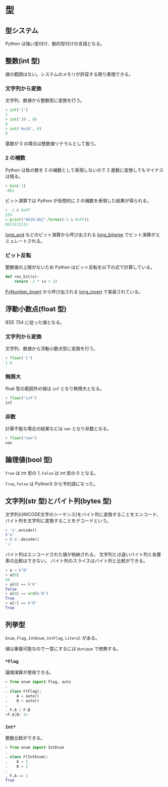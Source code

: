 # 型

## 型システム

Python は強い型付け、動的型付けの言語となる。

## 整数(int 型)

値の範囲はない。システムのメモリが許容する限り表現できる。

### 文字列から変換

文字列、数値から整数型に変換を行う。

```python
> int('1')
1
> int('10', 8)
8
> int('0o10', 0)
8
```

基数が 0 の場合は整数値リテラルとして扱う。

### 2 の補数

Python は負の数を 2 の補数として表現しないので 2 進数に変換してもマイナスは残る。

```python
> bin(-1)
-0b1
```

ビット演算では Python が仮想的に 2 の補数を表現した結果が得られる。

```python
> -1 & 0xFF
255
> print("0b{0:8b}".format(-1 & 0xFF))
0b11111111
```

[long_and](https://github.com/python/cpython/blob/main/Objects/longobject.c#L4854)
などのビット演算から呼び出される
[long_bitwise](https://github.com/python/cpython/blob/main/Objects/longobject.c#L5152)
でビット演算がエミュレートされる。

### ビット反転

整数値の上限がないため Python はビット反転を以下の式で計算している。

```python
def rev_bit(x):
    return -1 * (x + 1)
```

[PyNumber_Invert](https://github.com/python/cpython/blob/main/Objects/abstract.c#L1400C1-L1400C1)
から呼び出される
[long_invert](https://github.com/python/cpython/blob/main/Objects/longobject.c#L4854)
で実装されている。

## 浮動小数点(float 型)

IEEE 754 に従った値となる。

### 文字列から変換

文字列、数値から浮動小数点型に変換を行う。

```python
> float('1')
1.0
```

### 無限大

float 型の範囲外の値は `inf` となり無限大となる。

```python
> float("inf")
inf
```

### 非数

計算不能な場合の結果などは `nan` となり非数となる。

```python
> float("nan")
nan
```

## 論理値(bool 型)

`True` は int 型の 1, `False` は int 型の 0 となる。

`True`, `False` は Python3 から予約語になった。

## 文字列(str 型)とバイト列(bytes 型)

文字列(UNICODE文字のシーケンス)をバイト列に変換することをエンコード、
バイト列を文字列に変換することをデコードという。

```python
> 'a'.encode()
b'a'
> b'a'.decode()
'a'
```

バイト列はエンコードされた値が格納される。
文字列とは違いバイト列と各要素の比較はできない。
バイト列のスライスはバイト列と比較ができる。

```python
> a = b"0"
> a[0]
48
> a[0] == b'0'
False
> a[0] == ord(b'0')
True
> a[:] == b'0'
True
```

## 列挙型

`Enum`, `Flag`, `IntEnum`, `IntFlag`, `Literal` がある。

値は重複可能なので一意にするには `@unique` で修飾する。

### `*Flag`

論理演算が使用できる。

```python
> from enum import Flag, auto
.
. class F(Flag):
.    A = auto()
.    B = auto()
.
. F.A | F.B
<F.A|B: 3>
```

### `Int*`

整数比較ができる。

```python
> from enum import IntEnum
.
. class F(IntEnum):
.    A = 1
.    B = 2
.
. F.A == 1
True
```
